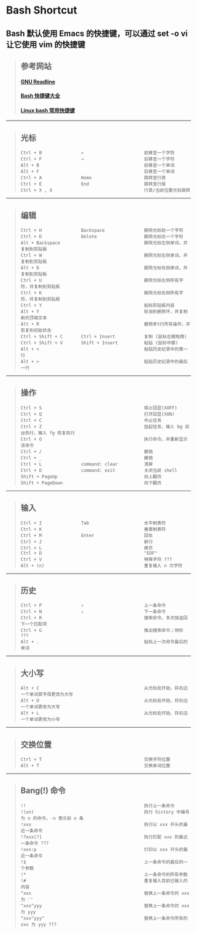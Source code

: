 # Bash Shortcut
Bash 默认使用 Emacs 的快捷键，可以通过 set -o vi 让它使用 vim 的快捷键
---
>## 参考网站
>#### [GNU Readline](https://en.wikipedia.org/wiki/GNU_Readline)
>#### [Bash 快捷键大全](https://www.runoob.com/w3cnote/bash-shortcut.html)
>#### [Linux bash 常用快捷键](https://www.cnblogs.com/dabaodb/p/10148929.html)
---
>## 光标
>```
>Ctrl + B               ←                       前移至一个字符
>Ctrl + F               →                       后移至一个字符
>Alt + B                                        前移至一个单词
>Alt + F                                        后移至一个单词
>Ctrl + A               Home                    跳转至行首
>Ctrl + E               End                     跳转至行尾
>Ctrl + X , X                                   行首/当前位置光标跳转
>```
---
>## 编辑                                          
>```
>Ctrl + H               Backspace               删除光标前一个字符
>Ctrl + D               Delete                  删除光标后一个字符
>Alt + Backspace                                删除光标左侧单词，并复制到剪贴板
>Ctrl + W                                       删除光标左侧单词，并复制到剪贴板
>Alt + D                                        删除光标右侧单词，并复制到剪贴板
>Ctrl + U                                       删除光标左侧所有字符，并复制到剪贴板
>Ctrl + K                                       删除光标右侧所有字符，并复制到剪贴板
>Ctrl + Y                                       粘帖剪贴板内容
>Alt + Y                                        轮询到删除环，并复制新的顶端文本
>Alt + R                                        撤销本t行所有操作，并恢复到初始状态
>Ctrl + Shift + C       Ctrl + Insert           复制 (鼠标左键拖拽)
>Ctrl + Shift + V       Shift + Insert          粘贴 (鼠标中键)
>Alt + <                                        粘贴历史纪录中的第一行
>Alt + >                                        粘贴历史纪录中的最后一行
>```
---
>## 操作
>```
>Ctrl + S                                       停止回显(XOFF)
>Ctrl + Q                                       打开回显(XON)
>Ctrl + C                                       中止任务
>Ctrl + Z                                       挂起任务，输入 bg 后台执行，输入 fg 恢复执行
>Ctrl + O                                       执行命令，并重新显示该命令
>Ctrl + /                                       撤销
>Ctrl + _                                       撤销
>Ctrl + L               command: clear          清屏
>Ctrl + D               command: exit           关闭当前 shell
>Shift + PageUp                                 向上翻页
>Shift + PageDown                               向下翻页
>```
---
>## 输入
>```
>Ctrl + I               Tab                     水平制表符
>Ctrl + K                                       垂直制表符
>Ctrl + M               Enter                   回车
>Ctrl + J                                       新行
>Ctrl + L                                       换页
>Ctrl + D                                       "EOF"
>Ctrl + V                                       特殊字符 ???
>Alt + (n)                                      重复输入 n 次字符
>```
---                                           
>## 历史
>```
>Ctrl + P               ↑                       上一条命令
>Ctrl + N               ↓                       下一条命令
>Ctrl + R                                       搜索命令，多次按返回下一个匹配项
>Ctrl + G                                       推出搜索命令；响铃 ???
>Alt + .                                        粘帖上一次命令最后的单词
>```
---
>## 大小写
>```
>Alt + C                                        从光标处开始，将右边一个单词首字母更改为大写
>Alt + U                                        从光标处开始，将右边一个单词更改为大写
>Alt + L                                        从光标处开始，将右边一个单词更改为小写
>```
---
>## 交换位置                                         
>```
>Ctrl + T                                       交换字符位置
>Alt + T                                        交换单词位置
>```
---
>## Bang(!) 命令
>```
>!!                                             执行上一条命令
>!(±n)                                          执行 history 中编号为 n 的命令，-n 表示前 n 条
>!xxx                                           执行以 xxx 开头的最近一条命令
>!?xxx[?]                                       执行匹配 xxx 的最近一条命令 ???
>!xxx:p                                         打印以 xxx 开头的最近一条命令
>!$                                             上一条命令的最后的一个参数
>!*                                             上一条命令的所有参数
>!#                                             重复输入目前已输入的内容 
>^xxx                                           替换上一条命令的 xxx 为 ''
>^xxx^yyy                                       替换上一条命令的 xxx 为 yyy
>^xxx^yyy^                                      替换上一条命令所有的 xxx 为 yyy ???
>```